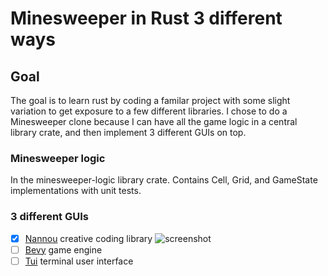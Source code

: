 # Minesweeper in Rust 3 different ways

## Goal

The goal is to learn rust by coding a familar project with some slight variation to get exposure to a few different libraries.
I chose to do a Minesweeper clone because I can have all the game logic in a central library crate, and then implement 3 different GUIs on top.

### Minesweeper logic

In the minesweeper-logic library crate.
Contains Cell, Grid, and GameState implementations with unit tests.

### 3 different GUIs

- [x] [Nannou](https://github.com/nannou-org/nannou) creative coding library
![screenshot](https://raw.githubusercontent.com/YaroBear/minesweeper-rs/blob/main/nannou-gui.png)
- [ ] [Bevy](https://github.com/bevyengine/bevy) game engine
- [ ] [Tui](https://github.com/fdehau/tui-rs) terminal user interface
